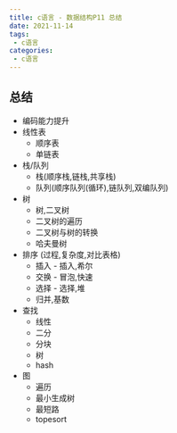 ```yaml
---
title: c语言 - 数据结构P11 总结
date: 2021-11-14
tags:
 - c语言
categories:
 - c语言
---
```


## 总结

- 编码能力提升
- 线性表
  - 顺序表
  - 单链表
- 栈/队列
  - 栈(顺序栈,链栈,共享栈)
  - 队列(顺序队列(循环),链队列,双编队列)
- 树
  - 树,二叉树
  - 二叉树的遍历
  - 二叉树与树的转换
  - 哈夫曼树
- 排序 (过程,复杂度,对比表格)
  - 插入 - 插入,希尔
  - 交换 - 冒泡,快速
  - 选择 - 选择,堆
  - 归并,基数
- 查找
  - 线性
  - 二分
  - 分块
  - 树
  - hash
- 图
  - 遍历
  - 最小生成树
  - 最短路
  - topesort

